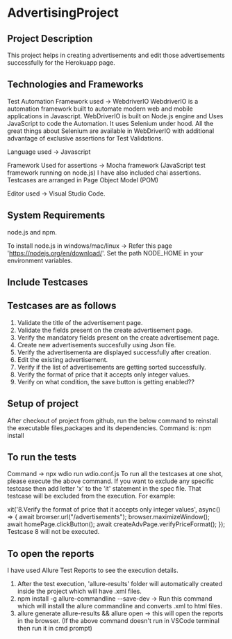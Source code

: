  # AdvertisingProject

 ## Project Description

This project helps in creating advertisements and edit those advertisements successfully for the Herokuapp page. 

 ## Technologies and Frameworks

 Test Automation Framework used -> WebdriverIO
 WebdriverIO is a automation framework built to automate modern web and mobile applications in Javascript. 
 WebDriverIO is built on Node.js engine and Uses JavaScript to code the Automation.
 It uses Selenium under hood. All the great things about Selenium are available in WebDriverIO with additional advantage of exclusive assertions for Test Validations.

 Language used -> Javascript

 Framework Used for assertions -> Mocha framework (JavaScript test framework running on node.js)
 I have also included chai assertions. Testcases are arranged in Page Object Model (POM)

 Editor used -> Visual Studio Code.

 ## System Requirements
 
   node.js and npm.

 To install node.js in windows/mac/linux -> Refer this page 'https://nodejs.org/en/download/'.
 Set the path NODE_HOME in your environment variables.

 ## Include Testcases

 ## Testcases are as follows
  1. Validate the title of the advertisement page.
  2. Validate the fields present on the create advertisement page.
  3. Verify the mandatory fields present on the create advertisement page.
  4. Create new advertisements succesfully using Json file.
  5. Verify the advertisementa are displayed successfully after creation.
  6. Edit the existing advertisement.
  7. Verify if the list of advertisements are getting sorted successfully.
  8. Verify the format of price that it accepts only integer values.
  9. Verify on what condition, the save button is getting enabled??

 ## Setup of project
  After checkout of project from github, run the below command to reinstall the executable files,packages and its dependencies. 
  Command is: npm install

 ## To run the tests
 
  Command -> npx wdio run wdio.conf.js 
  To run all the testcases at one shot, please execute the above command.
  If you want to exclude any specific testcase then add letter 'x' to the 'it' statement in the spec file. That testcase will be excluded from the execution. For example:

  xit('8.Verify the format of price that it accepts only integer values', async() => {
    await browser.url("/advertisements");
    browser.maximizeWindow();
    await homePage.clickButton();
    await createAdvPage.verifyPriceFormat();
  });
  Testcase 8 will not be executed.

 ## To open the reports
 
   I have used Allure Test Reports to see the execution details.
   1. After the test execution, 'allure-results' folder will automatically created inside the project which will have .xml files.
   2. npm install -g allure-commandline --save-dev -> Run this command which will install the allure commandline and converts .xml to html files.
   3. allure generate allure-results && allure open -> this will open the reports in the browser.
   (If the above command doesn't run in VSCode terminal then run it in cmd prompt)



 

